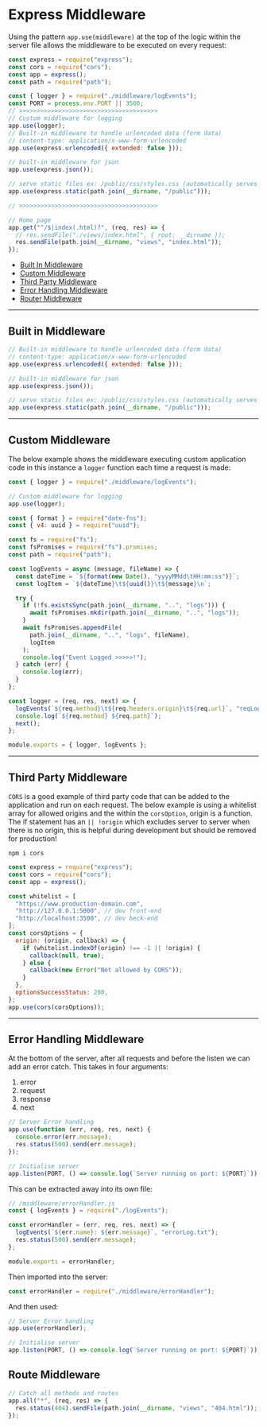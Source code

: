 # Express Middleware

Using the pattern `app.use(middleware)` at the top of the logic within the server file allows the middleware to be executed on every request:

```js
const express = require("express");
const cors = require("cors");
const app = express();
const path = require("path");

const { logger } = require("./middleware/logEvents");
const PORT = process.env.PORT || 3500;
// >>>>>>>>>>>>>>>>>>>>>>>>>>>>>>>>>>>>>>>
// Custom middleware for logging
app.use(logger);
// Built-in middleware to handle urlencoded data (form data)
// content-type: application/x-www-form-urlencoded
app.use(express.urlencoded({ extended: false }));

// built-in middleware for json
app.use(express.json());

// serve static files ex: /public/css/styles.css (automatically serves all files within public)
app.use(express.static(path.join(__dirname, "/public")));

// >>>>>>>>>>>>>>>>>>>>>>>>>>>>>>>>>>>>>>>

// Home page
app.get("^/$|index(.html)?", (req, res) => {
  // res.sendFile("./views/index.html", { root: __dirname });
  res.sendFile(path.join(__dirname, "views", "index.html"));
});
```

- [Built In Middleware](#Built-in-Middleware)
- [Custom Middleware](#Custom-Middleware)
- [Third Party Middleware](#Third-Party-Middleware)
- [Error Handling Middleware](#Error-Handling-Middleware)
- [Router Middleware](#Route-Middleware)

---

## Built in Middleware

```js
// Built-in middleware to handle urlencoded data (form data)
// content-type: application/x-www-form-urlencoded
app.use(express.urlencoded({ extended: false }));

// built-in middleware for json
app.use(express.json());

// serve static files ex: /public/css/styles.css (automatically serves all files within public)
app.use(express.static(path.join(__dirname, "/public")));
```

---

## Custom Middleware

The below example shows the middleware executing custom application code in this instance a `logger` function each time a request is made:

```js
const { logger } = require("./middleware/logEvents");

// Custom middleware for logging
app.use(logger);
```

```js
const { format } = require("date-fns");
const { v4: uuid } = require("uuid");

const fs = require("fs");
const fsPromises = require("fs").promises;
const path = require("path");

const logEvents = async (message, fileName) => {
  const dateTime = `${format(new Date(), "yyyyMMdd\tHH:mm:ss")}`;
  const logItem = `${dateTime}\t${uuid()}\t${message}\n`;

  try {
    if (!fs.existsSync(path.join(__dirname, "..", "logs"))) {
      await fsPromises.mkdir(path.join(__dirname, "..", "logs"));
    }
    await fsPromises.appendFile(
      path.join(__dirname, "..", "logs", fileName),
      logItem
    );
    console.log("Event Logged >>>>>!");
  } catch (err) {
    console.log(err);
  }
};

const logger = (req, res, next) => {
  logEvents(`${req.method}\t${req.headers.origin}\t${req.url}`, "reqLogs.txt");
  console.log(`${req.method} ${req.path}`);
  next();
};

module.exports = { logger, logEvents };
```

---

## Third Party Middleware

`CORS` is a good example of third party code that can be added to the application and run on each request.
The below example is using a whitelist array for allowed origins and the within the `corsOption`, origin is a function.
The if statement has an `|| !origin` which excludes server to server when there is no origin, this is helpful during development but should be removed for production!

```
npm i cors
```

```js
const express = require("express");
const cors = require("cors");
const app = express();
```

```js
const whitelist = [
  "https://www.production-domain.com",
  "http://127.0.0.1:5000", // dev front-end
  "http://localhost:3500", // dev beck-end
];
const corsOptions = {
  origin: (origin, callback) => {
    if (whitelist.indexOf(origin) !== -1 || !origin) {
      callback(null, true);
    } else {
      callback(new Error("Not allowed by CORS"));
    }
  },
  optionsSuccessStatus: 200,
};
app.use(cors(corsOptions));
```

---

## Error Handling Middleware

At the bottom of the server, after all requests and before the listen we can add an error catch. This takes in four arguments:

1. error
2. request
3. response
4. next

```js
// Server Error handling
app.use(function (err, req, res, next) {
  console.error(err.message);
  res.status(500).send(err.message);
});

// Initialise server
app.listen(PORT, () => console.log(`Server running on port: ${PORT}`));
```

This can be extracted away into its own file:

```js
// /middleware/errorHandler.js
const { logEvents } = require("./logEvents");

const errorHandler = (err, req, res, next) => {
  logEvents(`${err.name}: ${err.message}`, "errorLog.txt");
  res.status(500).send(err.message);
};

module.exports = errorHandler;
```

Then imported into the server:

```js
const errorHandler = require("./middleware/errorHandler");
```

And then used:

```js
// Server Error handling
app.use(errorHandler);

// Initialise server
app.listen(PORT, () => console.log(`Server running on port: ${PORT}`));
```

## Route Middleware

```js
// Catch all methods and routes
app.all("*", (req, res) => {
  res.status(404).sendFile(path.join(__dirname, "views", "404.html"));
});
```
